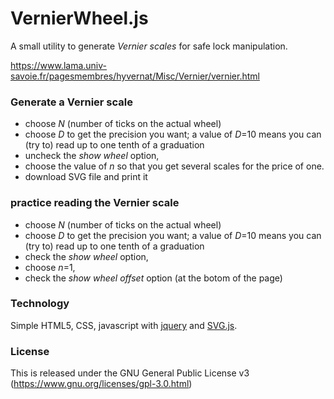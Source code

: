 # VernierWheel.js

A small utility to generate *Vernier scales* for safe lock manipulation.

  https://www.lama.univ-savoie.fr/pagesmembres/hyvernat/Misc/Vernier/vernier.html

### Generate a Vernier scale

- choose *N* (number of ticks on the actual wheel)
- choose *D* to get the precision you want; a value of *D*=10 means you can
  (try to) read up to one tenth of a graduation
- uncheck the *show wheel* option,
- choose the value of *n* so that you get several scales for the price of one.
- download SVG file and print it


### practice reading the Vernier scale

- choose *N* (number of ticks on the actual wheel)
- choose *D* to get the precision you want; a value of *D*=10 means you can
  (try to) read up to one tenth of a graduation
- check the *show wheel* option,
- choose *n*=1,
- check the *show wheel offset* option (at the botom of the page)


### Technology

Simple HTML5, CSS, javascript with [jquery](https://jquery.com/) and
[SVG.js](http://svgjs.com).


### License

This is released under the GNU General Public License v3
(https://www.gnu.org/licenses/gpl-3.0.html)


